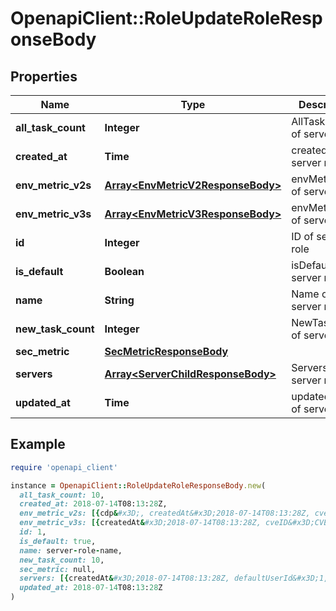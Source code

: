 # OpenapiClient::RoleUpdateRoleResponseBody

## Properties

| Name | Type | Description | Notes |
| ---- | ---- | ----------- | ----- |
| **all_task_count** | **Integer** | AllTaskCount of server role | [optional] |
| **created_at** | **Time** | created time of server role |  |
| **env_metric_v2s** | [**Array&lt;EnvMetricV2ResponseBody&gt;**](EnvMetricV2ResponseBody.md) | envMetricV2s of server role | [optional] |
| **env_metric_v3s** | [**Array&lt;EnvMetricV3ResponseBody&gt;**](EnvMetricV3ResponseBody.md) | envMetricV3s of server role | [optional] |
| **id** | **Integer** | ID of server role |  |
| **is_default** | **Boolean** | isDefault of server role | [optional] |
| **name** | **String** | Name of server role |  |
| **new_task_count** | **Integer** | NewTaskCount of server role | [optional] |
| **sec_metric** | [**SecMetricResponseBody**](SecMetricResponseBody.md) |  | [optional] |
| **servers** | [**Array&lt;ServerChildResponseBody&gt;**](ServerChildResponseBody.md) | Servers of server role | [optional] |
| **updated_at** | **Time** | updated time of server role |  |

## Example

```ruby
require 'openapi_client'

instance = OpenapiClient::RoleUpdateRoleResponseBody.new(
  all_task_count: 10,
  created_at: 2018-07-14T08:13:28Z,
  env_metric_v2s: [{cdp&#x3D;, createdAt&#x3D;2018-07-14T08:13:28Z, cveID&#x3D;CVE-2018-1234, roleID&#x3D;1, roleName&#x3D;roleName, td&#x3D;, updatedAt&#x3D;2018-07-14T08:13:28Z}, {cdp&#x3D;, createdAt&#x3D;2018-07-14T08:13:28Z, cveID&#x3D;CVE-2018-1234, roleID&#x3D;1, roleName&#x3D;roleName, td&#x3D;, updatedAt&#x3D;2018-07-14T08:13:28Z}, {cdp&#x3D;, createdAt&#x3D;2018-07-14T08:13:28Z, cveID&#x3D;CVE-2018-1234, roleID&#x3D;1, roleName&#x3D;roleName, td&#x3D;, updatedAt&#x3D;2018-07-14T08:13:28Z}, {cdp&#x3D;, createdAt&#x3D;2018-07-14T08:13:28Z, cveID&#x3D;CVE-2018-1234, roleID&#x3D;1, roleName&#x3D;roleName, td&#x3D;, updatedAt&#x3D;2018-07-14T08:13:28Z}],
  env_metric_v3s: [{createdAt&#x3D;2018-07-14T08:13:28Z, cveID&#x3D;CVE-2018-1234, ma&#x3D;, mac&#x3D;, mav&#x3D;, mc&#x3D;, mpr&#x3D;, ms&#x3D;, mui&#x3D;, roleID&#x3D;1, roleName&#x3D;roleName, updatedAt&#x3D;2018-07-14T08:13:28Z}, {createdAt&#x3D;2018-07-14T08:13:28Z, cveID&#x3D;CVE-2018-1234, ma&#x3D;, mac&#x3D;, mav&#x3D;, mc&#x3D;, mpr&#x3D;, ms&#x3D;, mui&#x3D;, roleID&#x3D;1, roleName&#x3D;roleName, updatedAt&#x3D;2018-07-14T08:13:28Z}, {createdAt&#x3D;2018-07-14T08:13:28Z, cveID&#x3D;CVE-2018-1234, ma&#x3D;, mac&#x3D;, mav&#x3D;, mc&#x3D;, mpr&#x3D;, ms&#x3D;, mui&#x3D;, roleID&#x3D;1, roleName&#x3D;roleName, updatedAt&#x3D;2018-07-14T08:13:28Z}],
  id: 1,
  is_default: true,
  name: server-role-name,
  new_task_count: 10,
  sec_metric: null,
  servers: [{createdAt&#x3D;2018-07-14T08:13:28Z, defaultUserId&#x3D;1, defaultUserName&#x3D;vuls user, hostUuid&#x3D;141df30a-ecd0-39f4-a8f4-1ef216a4b5f2, id&#x3D;1, lastScannedAt&#x3D;2018-07-14T08:13:28Z, lastUploadedAt&#x3D;2018-07-14T08:13:28Z, needKernelRestart&#x3D;true, osFamily&#x3D;centos, osVersion&#x3D;6, serverName&#x3D;server01, serverUuid&#x3D;abcdef12-ecd0-39f4-a8f4-1ef216a4b5f2, serverroleId&#x3D;1, serverroleName&#x3D;server_role01, tags&#x3D;[Fugit repellendus illo., Aperiam ipsa voluptate autem unde., Fuga accusamus aut.], updatedAt&#x3D;2018-07-14T08:13:28Z}, {createdAt&#x3D;2018-07-14T08:13:28Z, defaultUserId&#x3D;1, defaultUserName&#x3D;vuls user, hostUuid&#x3D;141df30a-ecd0-39f4-a8f4-1ef216a4b5f2, id&#x3D;1, lastScannedAt&#x3D;2018-07-14T08:13:28Z, lastUploadedAt&#x3D;2018-07-14T08:13:28Z, needKernelRestart&#x3D;true, osFamily&#x3D;centos, osVersion&#x3D;6, serverName&#x3D;server01, serverUuid&#x3D;abcdef12-ecd0-39f4-a8f4-1ef216a4b5f2, serverroleId&#x3D;1, serverroleName&#x3D;server_role01, tags&#x3D;[Fugit repellendus illo., Aperiam ipsa voluptate autem unde., Fuga accusamus aut.], updatedAt&#x3D;2018-07-14T08:13:28Z}, {createdAt&#x3D;2018-07-14T08:13:28Z, defaultUserId&#x3D;1, defaultUserName&#x3D;vuls user, hostUuid&#x3D;141df30a-ecd0-39f4-a8f4-1ef216a4b5f2, id&#x3D;1, lastScannedAt&#x3D;2018-07-14T08:13:28Z, lastUploadedAt&#x3D;2018-07-14T08:13:28Z, needKernelRestart&#x3D;true, osFamily&#x3D;centos, osVersion&#x3D;6, serverName&#x3D;server01, serverUuid&#x3D;abcdef12-ecd0-39f4-a8f4-1ef216a4b5f2, serverroleId&#x3D;1, serverroleName&#x3D;server_role01, tags&#x3D;[Fugit repellendus illo., Aperiam ipsa voluptate autem unde., Fuga accusamus aut.], updatedAt&#x3D;2018-07-14T08:13:28Z}, {createdAt&#x3D;2018-07-14T08:13:28Z, defaultUserId&#x3D;1, defaultUserName&#x3D;vuls user, hostUuid&#x3D;141df30a-ecd0-39f4-a8f4-1ef216a4b5f2, id&#x3D;1, lastScannedAt&#x3D;2018-07-14T08:13:28Z, lastUploadedAt&#x3D;2018-07-14T08:13:28Z, needKernelRestart&#x3D;true, osFamily&#x3D;centos, osVersion&#x3D;6, serverName&#x3D;server01, serverUuid&#x3D;abcdef12-ecd0-39f4-a8f4-1ef216a4b5f2, serverroleId&#x3D;1, serverroleName&#x3D;server_role01, tags&#x3D;[Fugit repellendus illo., Aperiam ipsa voluptate autem unde., Fuga accusamus aut.], updatedAt&#x3D;2018-07-14T08:13:28Z}],
  updated_at: 2018-07-14T08:13:28Z
)
```

